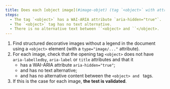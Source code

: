 ```yaml
---
title: Does each [object image](#image-objet) (tag `<object>` with attribute `type="image/..."`) [decoration](#decorative-image), without [legend](#image-caption), meet these conditions?
steps:
  - The tag `<object>` has a WAI-ARIA attribute `aria-hidden="true"`.
  - The `<object>` tag has no text alternative.
  - There is no alternative text between ``<object> and ``</object>.
---
```


1. Find structured decorative images without a legend in the document using a `<object>` element (with a `type="image/..."` attribute).
2. For each image, check that the opening tag `<object>` does not have `aria-labelledby`, `aria-label` or `title` attributes and that it
   - has a WAI-ARIA attribute `aria-hidden="true"`;
   - and has no text alternative;
   - and has no alternative content between the ``<object> and ``</object> tags.
3. If this is the case for each image, **the test is validated**.
